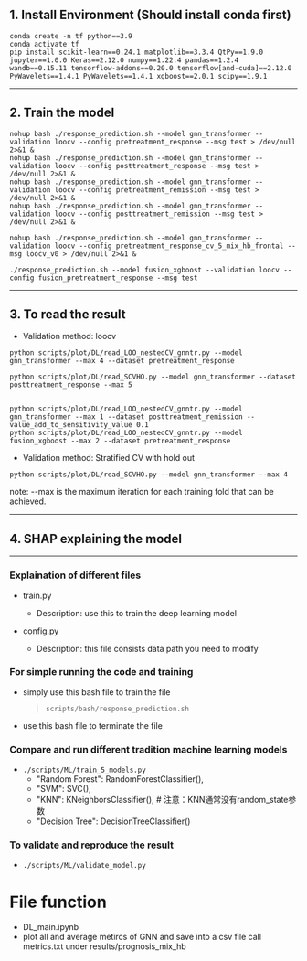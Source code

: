 ## 1. Install Environment (Should install conda first)

```
conda create -n tf python==3.9
conda activate tf
pip install scikit-learn==0.24.1 matplotlib==3.3.4 QtPy==1.9.0 jupyter==1.0.0 Keras==2.12.0 numpy==1.22.4 pandas==1.2.4 wandb==0.15.11 tensorflow-addons==0.20.0 tensorflow[and-cuda]==2.12.0 PyWavelets==1.4.1 PyWavelets==1.4.1 xgboost==2.0.1 scipy==1.9.1
```

---

## 2. Train the model 

```
nohup bash ./response_prediction.sh --model gnn_transformer --validation loocv --config pretreatment_response --msg test > /dev/null 2>&1 &
nohup bash ./response_prediction.sh --model gnn_transformer --validation loocv --config posttreatment_response --msg test > /dev/null 2>&1 &
nohup bash ./response_prediction.sh --model gnn_transformer --validation loocv --config pretreatment_remission --msg test > /dev/null 2>&1 &
nohup bash ./response_prediction.sh --model gnn_transformer --validation loocv --config posttreatment_remission --msg test > /dev/null 2>&1 &

nohup bash ./response_prediction.sh --model gnn_transformer --validation loocv --config pretreatment_response_cv_5_mix_hb_frontal --msg loocv_v0 > /dev/null 2>&1 &

./response_prediction.sh --model fusion_xgboost --validation loocv --config fusion_pretreatment_response --msg test
```

---

## 3. To read the result

- Validation method: loocv
```
python scripts/plot/DL/read_LOO_nestedCV_gnntr.py --model gnn_transformer --max 4 --dataset pretreatment_response 

python scripts/plot/DL/read_SCVHO.py --model gnn_transformer --dataset posttreatment_response --max 5


python scripts/plot/DL/read_LOO_nestedCV_gnntr.py --model gnn_transformer --max 1 --dataset posttreatment_remission --value_add_to_sensitivity_value 0.1
python scripts/plot/DL/read_LOO_nestedCV_gnntr.py --model fusion_xgboost --max 2 --dataset pretreatment_response

```

- Validation method: Stratified CV with hold out
```
python scripts/plot/DL/read_SCVHO.py --model gnn_transformer --max 4
```

note: --max is the maximum iteration for each training fold that can be achieved.


---

## 4. SHAP explaining the model

---

### Explaination of different files
- train.py 
    - Description: use this to train the deep learning model 

- config.py 
    - Description: this file consists data path you need to modify



### For simple running the code and training 

- simply use this bash file to train the file
    > `scripts/bash/response_prediction.sh`

- use this bash file to terminate the file


### Compare and run different tradition machine learning models 
- `./scripts/ML/train_5_models.py`
    - "Random Forest": RandomForestClassifier(),
    - "SVM": SVC(),
    - "KNN": KNeighborsClassifier(),  # 注意：KNN通常没有random_state参数
    - "Decision Tree": DecisionTreeClassifier()

### To validate and reproduce the result
- `./scripts/ML/validate_model.py`



# File function
- DL_main.ipynb 
 - plot all and average metircs of GNN and save into a csv file call metrics.txt under results/prognosis_mix_hb